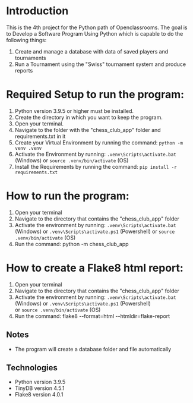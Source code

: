 # Introduction
This is the 4th project for the Python path of Openclassrooms. The goal is to Develop a Software Program Using Python
which is capable to do the following things:
1. Create and manage a database with data of saved players and tournaments
2. Run a Tournament using the "Swiss" tournament system and produce reports


# Required Setup to run the program:

1. Python version 3.9.5 or higher must be installed.
2. Create the directory in which you want to keep the program.
3. Open your terminal.
4. Navigate to the folder with the "chess_club_app" folder and requirements.txt in it
5. Create your Virtual Environment by running the command: `python -m venv .venv`
6. Activate the Environment by running: `.venv\Scripts\activate.bat` (Windows) or `source .venv/bin/activate` (OS)
7. Install the Requirements by running the command: `pip install -r requirements.txt`
   
# How to run the program:
1. Open your terminal
2. Navigate to the directory that contains the "chess_club_app" folder
3. Activate the environment by running: 
 `.venv\Scripts\activate.bat` (Windows) 
 or `.venv\Scripts\activate.ps1` (Powershell)
 or `source .venv/bin/activate` (OS)
4. Run the command: python -m chess_club_app

# How to create a Flake8 html report:
1. Open your terminal
2. Navigate to the directory that contains the "chess_club_app" folder
3. Activate the environment by running: 
 `.venv\Scripts\activate.bat` (Windows) 
 or `.venv\Scripts\activate.ps1` (Powershell)   
 or `source .venv/bin/activate` (OS)
4. Run the command: flake8 --format=html --htmldir=flake-report
   
## Notes
- The program will create a database folder and file automatically

## Technologies
- Python version 3.9.5
- TinyDB version 4.5.1
- Flake8 version 4.0.1